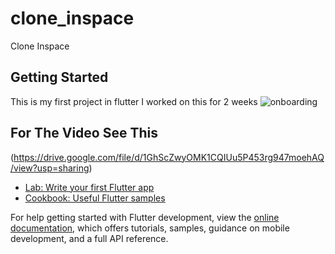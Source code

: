 # clone_inspace

Clone Inspace

## Getting Started

This is my first project in flutter I worked on this for 2 weeks
![onboarding](https://github.com/guruhnusa/first_flutter_project/assets/91832107/5d4bdfa6-7d8f-4ac2-b0a2-1dc07956ab8a)


## For The Video See This
(https://drive.google.com/file/d/1GhScZwyOMK1CQIUu5P453rg947moehAQ/view?usp=sharing)





- [Lab: Write your first Flutter app](https://docs.flutter.dev/get-started/codelab)
- [Cookbook: Useful Flutter samples](https://docs.flutter.dev/cookbook)

For help getting started with Flutter development, view the
[online documentation](https://docs.flutter.dev/), which offers tutorials,
samples, guidance on mobile development, and a full API reference.
